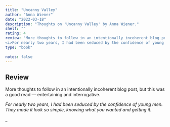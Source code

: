 ```yaml
---
title: "Uncanny Valley"
author: "Anna Wiener"
date: "2022-03-18"
description: "Thoughts on 'Uncanny Valley' by Anna Wiener."
shelf: ""
rating: 4
review: "More thoughts to follow in an intentionally incoherent blog post, but this was a good read &mdash; entertaining and interrogative.<br/><br/>
<i>For nearly two years, I had been seduced by the confidence of young men. They made it look so simple, knowing what you wanted and getting it.</i>"
type: "book"
 
notes: false
---
```


## Review

More thoughts to follow in an intentionally incoherent blog post, but this was a good read &mdash; entertaining and interrogative.

_For nearly two years, I had been seduced by the confidence of young men. They made it look so simple, knowing what you wanted and getting it._

\_
